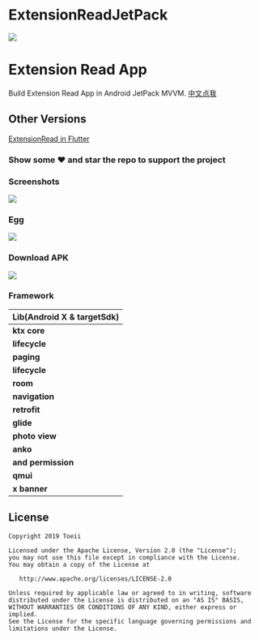 # ExtensionReadJetPack

![](https://github.com/toeii/JetPackExampleApp_ExtensionRead/blob/master/images/icon_jetpack.png)
# Extension Read App

Build Extension Read App in Android JetPack MVVM.
[中文点我](https://github.com/toeii/JetPackExampleApp_ExtensionRead/blob/master/README_CN.md)

## Other Versions

[ExtensionRead in Flutter](https://github.com/toeii/FlutterExampleApp_ExtensionRead)

### Show some :heart: and star the repo to support the project

### Screenshots
<img src="https://github.com/toeii/JetPackExampleApp_ExtensionRead/tree/master/images/icon_screenshots.png" />

### Egg
<img src="https://github.com/toeii/JetPackExampleApp_ExtensionRead/tree/master/images/jetpack_extension_read_egg.png" />

### Download APK
<img src="https://github.com/toeii/JetPackExampleApp_ExtensionRead/tree/master/images/apk_download_code.png" />

### Framework

| Lib(Android X & targetSdk) |
| -------------------------- |
| **ktx core**               |
| **lifecycle**              |
| **paging**                 |
| **lifecycle**              |
| **room**                   |
| **navigation**             |
| **retrofit**               |
| **glide**                  |
| **photo view**             |
| **anko**                   |
| **and permission**         |
| **qmui**                   |
| **x banner**               |

## License

    Copyright 2019 Toeii

    Licensed under the Apache License, Version 2.0 (the "License");
    you may not use this file except in compliance with the License.
    You may obtain a copy of the License at

       http://www.apache.org/licenses/LICENSE-2.0

    Unless required by applicable law or agreed to in writing, software
    distributed under the License is distributed on an "AS IS" BASIS,
    WITHOUT WARRANTIES OR CONDITIONS OF ANY KIND, either express or implied.
    See the License for the specific language governing permissions and
    limitations under the License.


